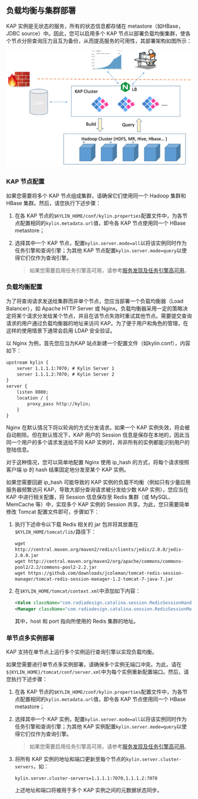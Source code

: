 ## 负载均衡与集群部署
KAP 实例是无状态的服务，所有的状态信息都存储在 metastore（如HBase，JDBC source）中。因此，您可以启用多个 KAP 节点以部署负载均衡集群，使各个节点分担查询压力且互为备份，从而提高服务的可用性，其部署架构如图所示：

![](advancing_installation_images/advancing_installation_cluster.png)

### KAP 节点配置

如果您需要将多个 KAP 节点组成集群，请确保它们使用同一个 Hadoop 集群和 HBase 集群。然后，请您执行下述步骤：

1. 在各 KAP 节点的`$KYLIN_HOME/conf/kylin.properties`配置文件中，为各节点配置相同的`kylin.metadata.url`值，即令各 KAP 节点使用同一个 HBase metastore；

2. 选择其中一个 KAP 节点，配置`kylin.server.mode=all`以将该实例同时作为任务引擎和查询引擎；为其他 KAP 节点配置`kylin.server.mode=query`以使得它们仅作为查询引擎。

   > 如果您需要启用任务引擎高可用，请参考[服务发现及任务引擎高可用](advancing_installation_ha.cn.md)。




### 负载均衡配置

为了将查询请求发送给集群而非单个节点，您应当部署一个负载均衡器（Load Balancer），如 Apache HTTP Server 或 Nginx。负载均衡器采用一定的策略决定将某个请求分发给某个节点，并且在该节点失效时重试其他节点。需要提交查询请求的用户通过负载均衡器的地址来访问 KAP。为了便于用户和角色的管理，在这样的使用情景下通常会启用 LDAP 安全验证。

以 Nginx 为例，首先您应当为KAP 站点新建一个配置文件（如kylin.conf），内容如下：

```shell
upstream kylin {
    server 1.1.1.1:7070; # Kylin Server 1
    server 1.1.1.2:7070; # Kylin Server 2
}
server {
    listen 8080;
    location / {
        proxy_pass http://kylin;
    }
}
```
Nginx 在默认情况下将以轮询的方式分发请求。如果一个 KAP 实例失效，将会被自动剔除。但在默认情况下，KAP 用户的 Session 信息是保存在本地的，因此当同一个用户的多个请求发送给不同 KAP 实例时，并非所有的实例都能识别用户的登陆信息。

对于这种情况，您可以简单地配置 Nginx 使用 ip_hash 的方式，将每个请求按照客户端 ip 的 hash 结果固定地分发至某个 KAP 实例。

如果您需要回避 ip_hash 可能导致的 KAP 实例的负载不均衡（例如只有少量应用服务器频繁访问 KAP，导致大部分查询请求被分发给少数 KAP 实例），您应当在 KAP 中进行相关配置，将 Session 信息保存至 Redis 集群（或 MySQL、MemCache 等）中，实现多个 KAP 实例的 Session 共享。为此，您只需要简单修改 Tomcat 配置文件即可，步骤如下：

1. 执行下述命令以下载 Redis 相关的 jar 包并将其放置在`$KYLIN_HOME/tomcat/lib/`路径下：

   ```shell
   wget http://central.maven.org/maven2/redis/clients/jedis/2.0.0/jedis-2.0.0.jar
   wget http://central.maven.org/maven2/org/apache/commons/commons-pool2/2.2/commons-pool2-2.2.jar
   wget https://github.com/downloads/jcoleman/tomcat-redis-session-manager/tomcat-redis-session-manager-1.2-tomcat-7-java-7.jar
   ```


2. 在`$KYLIN_HOME/tomcat/context.xml`中添加如下内容：

   ```xml
   <Valve className="com.radiadesign.catalina.session.RedisSessionHandlerValve" />
   <Manager className="com.radiadesign.catalina.session.RedisSessionManager" host="localhost" port="6379" database="0" maxInactiveInterval="60"/>
   ```

   其中，host 和 port 指向所使用的 Redis 集群的地址。

### 单节点多实例部署

KAP 支持在单节点上运行多个实例运行查询引擎以实现负载均衡。

如果您需要进行单节点多实例部署，请确保多个实例无端口冲突。为此，请在`${KYLIN_HOME}/tomcat/conf/server.xml`中为每个实例重新配置端口。然后，请您执行下述步骤：

1. 在各 KAP 节点的`$KYLIN_HOME/conf/kylin.properties`配置文件中，为各节点配置相同的`kylin.metadata.url`值，即令各 KAP 节点使用同一个 HBase metastore；

2. 选择其中一个 KAP 实例，配置`kylin.server.mode=all`以将该实例同时作为任务引擎和查询引擎；为其他 KAP 实例配置`kylin.server.mode=query`以使得它们仅作为查询引擎。

   > 如果您需要启用任务引擎高可用，请参考[服务发现及任务引擎高可用](advancing_installation_ha.cn.md)。

3. 将所有 KAP 实例的地址和端口更新至每个节点的`kylin.server.cluster-servers`，如：

   ```shell
   kylin.server.cluster-servers=1.1.1.1:7070,1.1.1.2:7070
   ```

   上述地址和端口将被用于多个 KAP 实例之间的元数据状态同步。